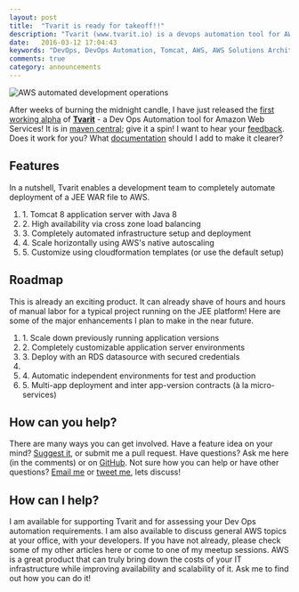 ```yaml
---
layout: post
title:  "Tvarit is ready for takeoff!!"
description: "Tvarit (www.tvarit.io) is a devops automation tool for AWS. After months of painstaking development, it is now ready for a test flight."
date:   2016-03-12 17:04:43
keywords: "DevOps, DevOps Automation, Tomcat, AWS, AWS Solutions Architect, Cloud, Cloud Architect"
comments: true
category: announcements
---
```

<p><img src="/images/its_automatic-reduced.jpg" alt="AWS automated development operations"/></p>
<p>After weeks of burning the midnight candle, I have just released the <a href="https://github.com/sdole/tvarit-maven/releases/tag/v0.1.1-alpha">first working alpha</a> of <a style="font-weight:bold" href="http://www.tvarit.io">Tvarit</a> - a Dev Ops Automation tool for Amazon Web Services! It is in <a href="http://search.maven.org/#artifactdetails%7Cio.tvarit%7Ctvarit-maven-plugin%7C0.1.1%7Cmaven-plugin">maven central</a>; give it a spin! I want to hear your <a href="https://github.com/sdole/tvarit-maven/issues/new">feedback<a/>. Does it work for you? What <a href="https://github.com/sdole/tvarit-maven/blob/master/README.md">documentation</a> should I add to make it clearer? 
</p>
<p>
<h2>Features</h2>
<p>
In a nutshell, Tvarit enables a development team to completely automate deployment of a JEE WAR file to AWS. 
</p>
<p><ol>
    <li>1. Tomcat 8 application server with Java 8</li>
    <li>2. High availability via cross zone load balancing</li>
    <li>3. Completely automated infrastructure setup and deployment</li>
    <li>4. Scale horizontally using AWS's native autoscaling</li>
    <li>5. Customize using cloudformation templates (or use the default setup)</li>
</ol>
</p><p>
<h2>Roadmap</h2></p>
<p>This is already an exciting product. It can already shave of hours and hours of manual labor for a typical project running on the JEE platform! Here are some of the major enhancements I plan to make in the near future.
</p>
<p><ol>
    <li>1. Scale down previously running application versions</li>
    <li>2. Completely customizable application server environments</li>
    <li>3. Deploy with an RDS datasource with secured credentials<li>
    <li>4. Automatic independent environments for test and production</li>
    <li>5. Multi-app deployment and inter app-version contracts (à la micro-services)</li>
    </ol>
</p>
<p><h2>How can you help?</h2></p>
<p>There are many ways you can get involved. Have a feature idea on your mind? <a href="https://github.com/sdole/tvarit-maven/issues/new">Suggest it</a>, or submit me a pull request. Have questions? Ask me here (in the comments) or on <a href="https://github.com/sdole/tvarit-maven/issues/new">GitHub</a>. Not sure how you can help or have other questions? <a href="mailto:sdole@genvega.com?subject=I have a question about Tvarit">Email me</a> or <a href="https://twitter.com/sdoledotcom/">tweet me</a>, lets discuss!
</p>
<p><h2>How can I help?</h2></p>
<p>I am available for supporting Tvarit and for assessing your Dev Ops automation requirements. I am also available to discuss general AWS topics at your office, with your developers. If you have not already, please check some of my other articles here or come to one of my meetup sessions. AWS is a great product that can truly bring down the costs of your IT infrastructure while improving availability and scalability of it. Ask me to find out how you can do it!
</p>